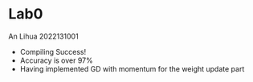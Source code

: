 # Lab0

An Lihua 2022131001

- Compiling Success!
- Accuracy is over 97%
- Having implemented GD with momentum for the weight update part
